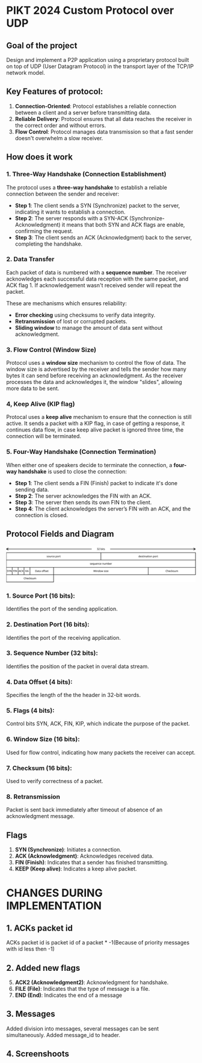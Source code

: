 
# PIKT 2024 Custom Protocol over UDP

## Goal of the project

Design and implement a P2P application using a proprietary protocol built on top of UDP (User Datagram Protocol) in the transport layer of the TCP/IP network model.

## Key Features of protocol:

1. **Connection-Oriented**: Protocol establishes a reliable connection between a client and a server before transmitting data.
2. **Reliable Delivery**: Protocol ensures that all data reaches the receiver in the correct order and without errors.
3. **Flow Control**: Protocol manages data transmission so that a fast sender doesn't overwhelm a slow receiver.

## How does it work

### 1. Three-Way Handshake (Connection Establishment)
The protocol uses a **three-way handshake** to establish a reliable connection between the sender and receiver:

- **Step 1**: The client sends a SYN (Synchronize) packet to the server, indicating it wants to establish a connection.
- **Step 2**: The server responds with a SYN-ACK (Synchronize-Acknowledgment) it means that both SYN and ACK flags are enable, confirming the request.
- **Step 3**: The client sends an ACK (Acknowledgment) back to the server, completing the handshake.

### 2. Data Transfer
Each packet of data is numbered with a **sequence number**. The receiver acknowledges each successful data reception with the same packet, and ACK flag 1. If acknowledgement wasn't received sender will repeat the packet.

These are mechanisms which ensures reliability:
- **Error checking** using checksums to verify data integrity.
- **Retransmission** of lost or corrupted packets.
- **Sliding window** to manage the amount of data sent without acknowledgment.

### 3. Flow Control (Window Size)
Protocol uses a **window size** mechanism to control the flow of data. The window size is advertised by the receiver and tells the sender how many bytes it can send before receiving an acknowledgment. As the receiver processes the data and acknowledges it, the window "slides", allowing more data to be sent.

### 4, Keep Alive (KIP flag)
Protocal uses a **keep alive** mechanism to ensure that the connection is still active. It sends a packet with a KIP flag, in case of getting a response, it continues data flow, in case keep alive packet is ignored three time, the connection will be terminated.

### 5. Four-Way Handshake (Connection Termination)
When either one of speakers decide to terminate the connection, a **four-way handshake** is used to close the connection:

- **Step 1**: The client sends a FIN (Finish) packet to indicate it's done sending data.
- **Step 2**: The server acknowledges the FIN with an ACK.
- **Step 3**: The server then sends its own FIN to the client.
- **Step 4**: The client acknowledges the server’s FIN with an ACK, and the connection is closed.

## Protocol Fields and Diagram


![Diagrama](diagram.svg)



### 1. **Source Port (16 bits)**:
   Identifies the port of the sending application.
   
### 2. **Destination Port (16 bits)**:
   Identifies the port of the receiving application.
   
### 3. **Sequence Number (32 bits)**:
   Identifies the position of the packet in overal data stream.

### 4. **Data Offset (4 bits)**:
   Specifies the length of the the header in 32-bit words.

### 5. **Flags (4 bits)**:
   Control bits SYN, ACK, FIN, KIP, which indicate the purpose of the packet.

### 6. **Window Size (16 bits)**:
   Used for flow control, indicating how many packets the receiver can accept.

### 7. **Checksum (16 bits)**:
   Used to verify correctness of a packet.

### 8. **Retransmission**
   Packet is sent back immediately after timeout of absence of an acknowledgment message.

## Flags

1. **SYN (Synchronize)**: Initiates a connection.
2. **ACK (Acknowledgment)**: Acknowledges received data.
3. **FIN (Finish)**: Indicates that a sender has finished transmitting.
4. **KEEP (Keep alive)**: Indicates a keep alive packet.


# CHANGES DURING IMPLEMENTATION
## 1. ACKs packet id 
ACKs packet id is packet id of a packet * -1(Because of priority messages with id less then -1)

## 2. Added new flags 
5. **ACK2 (Acknowledgment2)**: Acknowledgment for handshake.
6. **FILE (File)**: Indicates that the type of message is a file.
7. **END (End)**: Indicates the end of a message

## 3. Messages
Added division into messages, several messages can be sent simultaneously. Added message_id to header.

## 4. Screenshoots
